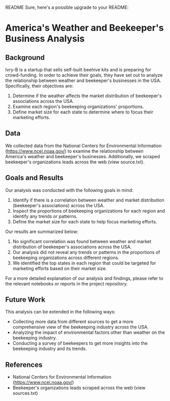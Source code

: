 README
Sure, here's a possible upgrade to your README:

# America's Weather and Beekeeper's Business Analysis

## Background

Ivry-B is a startup that sells self-built beehive kits and is preparing for crowd-funding. In order to achieve their goals, they have set out to analyze the relationship between weather and beekeeper's businesses in the USA. Specifically, their objectives are:

1. Determine if the weather affects the market distribution of beekeeper's associations across the USA.
2. Examine each region's beekeeping organizations' proportions.
3. Define market size for each state to determine where to focus their marketing efforts.

## Data

We collected data from the National Centers for Environmental Information (https://www.ncei.noaa.gov/) to examine the relationship between America's weather and beekeeper's businesses. Additionally, we scraped beekeeper's organizations leads across the web (view source.txt).

## Goals and Results

Our analysis was conducted with the following goals in mind:

1. Identify if there is a correlation between weather and market distribution (beekeeper's associations) across the USA.
2. Inspect the proportions of beekeeping organizations for each region and identify any trends or patterns.
3. Define the market size for each state to help focus marketing efforts.

Our results are summarized below:

1. No significant correlation was found between weather and market distribution of beekeeper's associations across the USA.
2. Our analysis did not reveal any trends or patterns in the proportions of beekeeping organizations across different regions.
3. We identified the top states in each region that could be targeted for marketing efforts based on their market size.

For a more detailed explanation of our analysis and findings, please refer to the relevant notebooks or reports in the project repository.

## Future Work

This analysis can be extended in the following ways:

- Collecting more data from different sources to get a more comprehensive view of the beekeeping industry across the USA.
- Analyzing the impact of environmental factors other than weather on the beekeeping industry.
- Conducting a survey of beekeepers to get more insights into the beekeeping industry and its trends.

## References

- National Centers for Environmental Information (https://www.ncei.noaa.gov/)
- Beekeeper's organizations leads scraped across the web (view sources.txt)